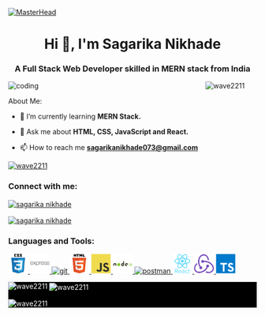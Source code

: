 [![MasterHead](https://cdn.dribbble.com/users/1732368/screenshots/6553872/web_developer.gif)](https://wave2211.io)

<h1 align="center">Hi 👋, I'm Sagarika Nikhade</h1>
    <h3 align="center" style="font-weight:bold">A Full Stack Web Developer skilled in MERN stack from India</h3>
    <img align="left" alt="coding" width="400" src="https://img.freepik.com/premium-vector/software-language-programmer-avatar_24877-767.jpg?w=2000"> 

 <p align="left"> <img src="https://komarev.com/ghpvc/?username=wave2211&label=Profile%20views&color=0e75b6&style=flat" alt="wave2211" /> </p>
 
 
                
About Me:
- 🌱 I’m currently learning **MERN Stack.**

- 💬 Ask me about **HTML, CSS, JavaScript and React.**

- 📫 How to reach me **sagarikanikhade073@gmail.com**


           

<p align="left"> <a href="https://github.com/ryo-ma/github-profile-trophy"><img src="https://github-profile-trophy.vercel.app/?username=wave2211" alt="wave2211" /></a> </p>



<h3 align="left">Connect with me:</h3>
    <p align="left" >
<a href="https://www.linkedin.com/in/sagarika-nikhade-1b137b268/" target="blank"><img align="center" src="https://raw.githubusercontent.com/rahuldkjain/github-profile-readme-generator/master/src/images/icons/Social/linked-in-alt.svg" alt="sagarika nikhade" height="30" width="40" /></a>
</p>

<p align="left">
<a href="https://github.com/wave2211" target="blank"><img align="center"
 src="https://encrypted-tbn0.gstatic.com/images?q=tbn:ANd9GcQiWiKohbTb49SRCjLDIPj2UuiJig9eJGgNYnT9jQapsfjeN3dC6udWspVL-6YMlBGlxgM&usqp=CAU"
 alt="sagarika nikhade" height="30" width="50" /></a>
 </p>


<h3 align="left">Languages and Tools:</h3>
<p align="left"> <a href="https://www.w3schools.com/css/" target="_blank" rel="noreferrer"> 
<img src="https://raw.githubusercontent.com/devicons/devicon/master/icons/css3/css3-original-wordmark.svg" alt="css3" width="40" height="40"/> </a> <a href="https://expressjs.com" target="_blank" rel="noreferrer"> <img src="https://raw.githubusercontent.com/devicons/devicon/master/icons/express/express-original-wordmark.svg" alt="express" width="40" height="40"/> </a> <a href="https://git-scm.com/" target="_blank" rel="noreferrer"> <img src="https://www.vectorlogo.zone/logos/git-scm/git-scm-icon.svg" alt="git" width="40" height="40"/> </a> <a href="https://www.w3.org/html/" target="_blank" rel="noreferrer"> <img src="https://raw.githubusercontent.com/devicons/devicon/master/icons/html5/html5-original-wordmark.svg" alt="html5" width="40" height="40"/> </a> <a href="https://developer.mozilla.org/en-US/docs/Web/JavaScript" target="_blank" rel="noreferrer"> <img src="https://raw.githubusercontent.com/devicons/devicon/master/icons/javascript/javascript-original.svg" alt="javascript" width="40" height="40"/> </a> <a href="https://nodejs.org" target="_blank" rel="noreferrer"> <img src="https://raw.githubusercontent.com/devicons/devicon/master/icons/nodejs/nodejs-original-wordmark.svg" alt="nodejs" width="40" height="40"/> </a> <a href="https://postman.com" target="_blank" rel="noreferrer"> <img src="https://www.vectorlogo.zone/logos/getpostman/getpostman-icon.svg" alt="postman" width="40" height="40"/> </a> <a href="https://reactjs.org/" target="_blank" rel="noreferrer"> <img src="https://raw.githubusercontent.com/devicons/devicon/master/icons/react/react-original-wordmark.svg" alt="react" width="40" height="40"/> </a> <a href="https://redux.js.org" target="_blank" rel="noreferrer"> <img src="https://raw.githubusercontent.com/devicons/devicon/master/icons/redux/redux-original.svg" alt="redux" width="40" height="40"/> </a> <a href="https://www.typescriptlang.org/" target="_blank" rel="noreferrer"> <img src="https://raw.githubusercontent.com/devicons/devicon/master/icons/typescript/typescript-original.svg" alt="typescript" width="40" height="40"/> </a> </p>

<div style="background-color:black; color:white;">
  <p><img align="left" src="https://github-readme-stats.vercel.app/api/top-langs?username=wave2211&show_icons=true&locale=en&layout=compact" alt="wave2211" /></p>

  <p>&nbsp;<img align="center" src="https://github-readme-stats.vercel.app/api?username=wave2211&show_icons=true&locale=en" alt="wave2211" /></p>

  <p><img align="center" src="https://github-readme-streak-stats.herokuapp.com/?user=wave2211&" alt="wave2211" /></p>
</div>
 

